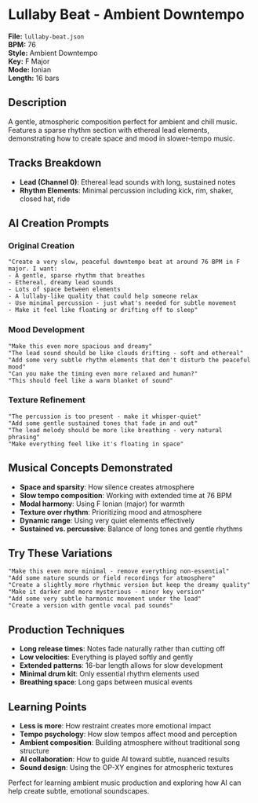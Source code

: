 # Lullaby Beat - Ambient Downtempo

**File:** `lullaby-beat.json`  
**BPM:** 76  
**Style:** Ambient Downtempo  
**Key:** F Major  
**Mode:** Ionian  
**Length:** 16 bars  

## Description

A gentle, atmospheric composition perfect for ambient and chill music. Features a sparse rhythm section with ethereal lead elements, demonstrating how to create space and mood in slower-tempo music.

## Tracks Breakdown

- **Lead (Channel 0)**: Ethereal lead sounds with long, sustained notes
- **Rhythm Elements**: Minimal percussion including kick, rim, shaker, closed hat, ride

## AI Creation Prompts

### Original Creation
```
"Create a very slow, peaceful downtempo beat at around 76 BPM in F major. I want:
- A gentle, sparse rhythm that breathes
- Ethereal, dreamy lead sounds  
- Lots of space between elements
- A lullaby-like quality that could help someone relax
- Use minimal percussion - just what's needed for subtle movement
- Make it feel like floating or drifting off to sleep"
```

### Mood Development
```
"Make this even more spacious and dreamy"
"The lead sound should be like clouds drifting - soft and ethereal"
"Add some very subtle rhythm elements that don't disturb the peaceful mood"
"Can you make the timing even more relaxed and human?"
"This should feel like a warm blanket of sound"
```

### Texture Refinement
```
"The percussion is too present - make it whisper-quiet"
"Add some gentle sustained tones that fade in and out"
"The lead melody should be more like breathing - very natural phrasing"
"Make everything feel like it's floating in space"
```

## Musical Concepts Demonstrated

- **Space and sparsity**: How silence creates atmosphere
- **Slow tempo composition**: Working with extended time at 76 BPM
- **Modal harmony**: Using F Ionian (major) for warmth
- **Texture over rhythm**: Prioritizing mood and atmosphere
- **Dynamic range**: Using very quiet elements effectively
- **Sustained vs. percussive**: Balance of long tones and gentle rhythms

## Try These Variations

```
"Make this even more minimal - remove everything non-essential"
"Add some nature sounds or field recordings for atmosphere"
"Create a slightly more rhythmic version but keep the dreamy quality"
"Make it darker and more mysterious - minor key version"
"Add some very subtle harmonic movement under the lead"
"Create a version with gentle vocal pad sounds"
```

## Production Techniques

- **Long release times**: Notes fade naturally rather than cutting off
- **Low velocities**: Everything is played softly and gently
- **Extended patterns**: 16-bar length allows for slow development
- **Minimal drum kit**: Only essential rhythm elements used
- **Breathing space**: Long gaps between musical events

## Learning Points

- **Less is more**: How restraint creates more emotional impact
- **Tempo psychology**: How slow tempos affect mood and perception
- **Ambient composition**: Building atmosphere without traditional song structure
- **AI collaboration**: How to guide AI toward subtle, nuanced results
- **Sound design**: Using the OP-XY engines for atmospheric textures

Perfect for learning ambient music production and exploring how AI can help create subtle, emotional soundscapes.